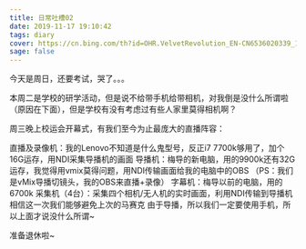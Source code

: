 ```yaml
---
title: 日常吐槽02
date: 2019-11-17 19:10:42
tags: diary
cover: https://cn.bing.com/th?id=OHR.VelvetRevolution_EN-CN6536020339_1920x1080.jpg&rf=LaDigue_1920x1080.jpg&pid=hp
sage: false
---
```


今天是周日，还要考试，哭了。。。

本周二是学校的研学活动，但是说不给带手机给带相机，对我倒是没什么所谓啦（原因在下面），但是学校有没有考虑过有些人家里莫得相机啊？

周三晚上校运会开幕式，有我们至今为止最庞大的直播阵容：

直播及录像机：我的Lenovo不知道是什么鬼型号，反正i7 7700k够用了，加个16G运存，用NDI采集导播机的画面
导播机：梅导的新电脑，用的9900k还有32G运存，我觉得用vmix莫得问题，用NDI传输画面给我的电脑中的OBS
（PS：我们是vMix导播切镜头，我的OBS来直播+录像）
字幕机：梅导以前的电脑，用的6700k
采集机（4台）：采集四个相机/无人机的实时画面，利用NDI传输到导播机
相信这一次我们能够避免上次的马赛克
由于导播，所以我们一定要使用手机，所以上面才说没什么所谓~

准备退休啦~